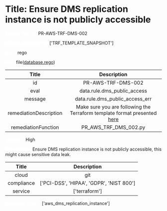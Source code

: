 



# Title: Ensure DMS replication instance is not publicly accessible


***<font color="white">Master Test Id:</font>*** PR-AWS-TRF-DMS-002

***<font color="white">Master Snapshot Id:</font>*** ['TRF_TEMPLATE_SNAPSHOT']

***<font color="white">type:</font>*** rego

***<font color="white">rule:</font>*** file([database.rego])  
  
  
  
  

|Title|Description|
| :---: | :---: |
|id|PR-AWS-TRF-DMS-002|
|eval|data.rule.dms_public_access|
|message|data.rule.dms_public_access_err|
|remediationDescription|Make sure you are following the Terraform template format presented <a href='https://registry.terraform.io/providers/hashicorp/aws/latest/docs/resources/dms_replication_instance' target='_blank'>here</a>|
|remediationFunction|PR_AWS_TRF_DMS_002.py|


***<font color="white">Severity:</font>*** High

***<font color="white">Description:</font>*** Ensure DMS replication instance is not publicly accessible, this might cause sensitive data leak.  
  
  

|Title|Description|
| :---: | :---: |
|cloud|git|
|compliance|['PCI-DSS', 'HIPAA', 'GDPR', 'NIST 800']|
|service|['terraform']|


***<font color="white">Resource Types:</font>*** ['aws_dms_replication_instance']


[database.rego]: https://github.com/prancer-io/prancer-compliance-test/tree/master/aws/terraform/database.rego
